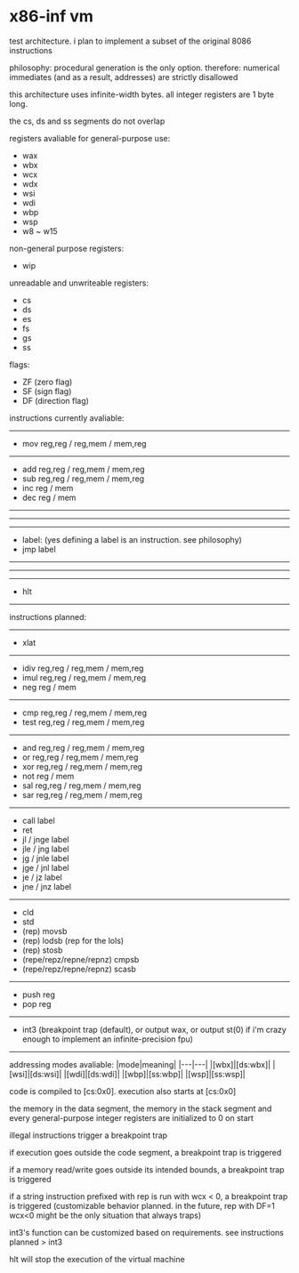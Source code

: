 # x86-inf vm

test architecture. i plan to implement a subset of the original 8086 instructions

philosophy: procedural generation is the only option. therefore: numerical immediates (and as a result, addresses) are strictly disallowed

this architecture uses infinite-width bytes. all integer registers are 1 byte long.

the cs, ds and ss segments do not overlap

registers avaliable for general-purpose use:
* wax
* wbx
* wcx
* wdx
* wsi
* wdi
* wbp
* wsp
* w8 ~ w15

non-general purpose registers:
* wip

unreadable and unwriteable registers:
* cs
* ds
* es
* fs
* gs
* ss

flags:
* ZF (zero flag)
* SF (sign flag)
* DF (direction flag)

instructions currently avaliable:

---
* mov reg,reg / reg,mem / mem,reg
---
* add reg,reg / reg,mem / mem,reg
* sub reg,reg / reg,mem / mem,reg
* inc reg / mem
* dec reg / mem
---
---
---
* label: (yes defining a label is an instruction. see philosophy)
* jmp label
---
---
---
* hlt
---

instructions planned:

---
* xlat
---
* idiv reg,reg / reg,mem / mem,reg
* imul reg,reg / reg,mem / mem,reg
* neg reg / mem
---
* cmp reg,reg / reg,mem / mem,reg
* test reg,reg / reg,mem / mem,reg
---
* and reg,reg / reg,mem / mem,reg
* or reg,reg / reg,mem / mem,reg
* xor reg,reg / reg,mem / mem,reg
* not reg / mem
* sal reg,reg / reg,mem / mem,reg
* sar reg,reg / reg,mem / mem,reg
---
* call label
* ret
* jl / jnge label
* jle / jng label
* jg / jnle label
* jge / jnl label
* je / jz label
* jne / jnz label
---
* cld
* std
* (rep) movsb
* (rep) lodsb (rep for the lols)
* (rep) stosb
* (repe/repz/repne/repnz) cmpsb
* (repe/repz/repne/repnz) scasb
---
* push reg
* pop reg
---
* int3 (breakpoint trap (default), or output wax, or output st(0) if i'm crazy enough to implement an infinite-precision fpu)
---

addressing modes avaliable:
|mode|meaning|
|---|---|
|[wbx]|[ds:wbx]|
|[wsi]|[ds:wsi]|
|[wdi]|[ds:wdi]|
|[wbp]|[ss:wbp]|
|[wsp]|[ss:wsp]|

code is compiled to [cs:0x0]. execution also starts at [cs:0x0]

the memory in the data segment, the memory in the stack segment and every general-purpose integer registers are initialized to 0 on start

illegal instructions trigger a breakpoint trap

if execution goes outside the code segment, a breakpoint trap is triggered

if a memory read/write goes outside its intended bounds, a breakpoint trap is triggered

if a string instruction prefixed with rep is run with wcx < 0, a breakpoint trap is triggered (customizable behavior planned. in the future, rep with DF=1 wcx<0 might be the only situation that always traps)

int3's function can be customized based on requirements. see instructions planned > int3

hlt will stop the execution of the virtual machine